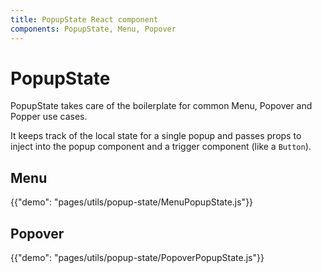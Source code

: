 ```yaml
---
title: PopupState React component
components: PopupState, Menu, Popover
---
```


# PopupState

<p class="description">PopupState takes care of the boilerplate for common Menu, Popover and Popper use cases.</p>

It keeps track of the local state for a single popup and passes props to inject into the
popup component and a trigger component (like a `Button`).

## Menu

{{"demo": "pages/utils/popup-state/MenuPopupState.js"}}

## Popover

{{"demo": "pages/utils/popup-state/PopoverPopupState.js"}}
